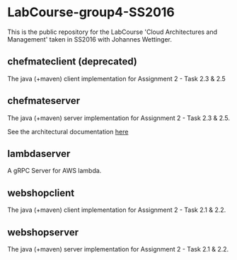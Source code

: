 # LabCourse-group4-SS2016
This is the public repository for the LabCourse 'Cloud Architectures and Management' taken in SS2016 with Johannes Wettinger.

## chefmateclient (deprecated)
The java (+maven) client implementation for Assignment 2 - Task 2.3 & 2.5

## chefmateserver
The java (+maven) server implementation for Assignment 2 - Task 2.3 & 2.5.

See the architectural documentation [here](https://github.com/tfreundo/LabCourse-group4-SS2016/wiki/ChefMateServer-Architecture)

## lambdaserver
A gRPC Server for AWS lambda.

## webshopclient
The java (+maven) client implementation for Assignment 2 - Task 2.1 & 2.2.

## webshopserver
The java (+maven) server implementation for Assignment 2 - Task 2.1 & 2.2.




